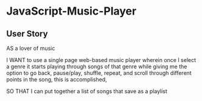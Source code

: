 # JavaScript-Music-Player

## User Story

AS a lover of music

I WANT to use a single page web-based music player wherein once I select a genre it starts playing through songs of that genre while giving me the option to go back, pause/play, shuffle, repeat, and scroll through different points in the song, this is accomplished,

SO THAT I can put together a list of songs that save as a playlist
